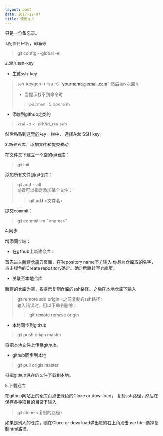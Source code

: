 ```yaml
---
layout: post
date: 2017-12-07
title: 使用git
---
```


只是一份备忘录。

1.配置用户名，邮箱等

> git config --global -e

2.添加ssh-key

- 生成ssh-key

> ssh-keygen -t rsa -C "yourname@email.com"
> 然后按N次回车  
> - 当提示找不到命令时  
> > pacman -S openssh  

- 添加到github之类的

> xsel -b < .ssh/id_rsa.pub

然后粘贴到[这里的](https://github.com/settings/ssh/new)key一栏中，
选择Add SSH key。

3.新建仓库，添加文件和提交改动

在文件夹下建立一个空的git仓库：

> git init

添加所有文件到git仓库：

> git add --all  
> 或者可以指定添加某个文件：
> > git add \<文件名\>

提交commit：

> git commit -m "\<name\>"

4.同步

增添同步端：

- 在github上新建仓库：

首先进入[新建仓库](https://github.com/new)的页面，在Repository name下方输入
你想为仓库取的名字，点击绿色的Create repository确定。确定后跳转至仓库页。

- 关联至本地仓库

新建的仓库为空，按提示复制仓库的ssh路径。之后在本地仓库下输入

> git remote add origin \<之前复制的ssh路径\>  
> 输入错误时，用以下命令删除：  
> > git remote remove origin  

- 本地同步到github

> git push origin master

将把本地文件上传至github。

- github同步到本地

> git pull origin master

将把github保存的文件下载到本地。

5.下载仓库

在github网站上的仓库页点击绿色的Clone or download，
复制ssh路径，然后在保存各种项目的目录下输入

> git clone \<复制的路径\>

如果是别人的仓库，则在Clone or download弹出框的右上角点击use html选择复制html路径。

